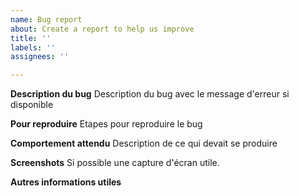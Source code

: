 ```yaml
---
name: Bug report
about: Create a report to help us improve
title: ''
labels: ''
assignees: ''

---
```


**Description du bug**
Description du bug avec le message d'erreur si disponible

**Pour reproduire**
Etapes pour reproduire le bug

**Comportement attendu**
Description de ce qui devait se produire

**Screenshots**
Si possible une capture d'écran utile.

**Autres informations utiles**
